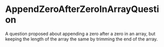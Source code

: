 # AppendZeroAfterZeroInArrayQuestion

A question proposed about appending a zero after a zero in an array, but keeping the length of the array the same by trimming the end of the array. 

